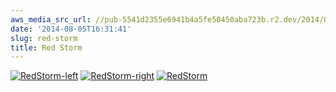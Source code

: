 ```yaml
---
aws_media_src_url: //pub-5541d2355e6941b4a5fe50450aba723b.r2.dev/2014/08/redstorm-left.jpg
date: '2014-08-05T16:31:41'
slug: red-storm
title: Red Storm
---
```


 [![RedStorm-left](//pub-5541d2355e6941b4a5fe50450aba723b.r2.dev/2014/08/redstorm-left.jpg?w=573&h=1024)](//pub-5541d2355e6941b4a5fe50450aba723b.r2.dev/2014/08/redstorm-left.jpg) [![RedStorm-right](//pub-5541d2355e6941b4a5fe50450aba723b.r2.dev/2014/08/redstorm-right.jpg?w=535&h=1024)](//pub-5541d2355e6941b4a5fe50450aba723b.r2.dev/2014/08/redstorm-right.jpg) [![RedStorm](//pub-5541d2355e6941b4a5fe50450aba723b.r2.dev/2014/08/redstorm.jpg?w=602&h=803)](//pub-5541d2355e6941b4a5fe50450aba723b.r2.dev/2014/08/redstorm.jpg)